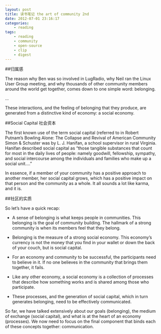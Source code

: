```yaml
--- 
layout: post
title: 读书笔记 the art of community 2nd
date: 2012-07-01 23:16:17
categories:
    - reading
tags:
    - reading
    - community
    - open-source
    - clip
    - digest
---
```

##归属感

The reason why Ben was so involved in LugRadio, why Neil ran the Linux User Group meeting, and why thousands of other community members around the world get together, comes down to one simple word: belonging.

...

These interactions, and the feeling of belonging that they produce, are generated from a distinctive kind of economy: a social economy.

##Social Capital 社会资本

The first known use of the term social capital (referred to in Robert Putnam’s Bowling Alone: The Collapse and Revival of American Community Simon \& Schuster was by L. J. Hanifan, a school supervisor in rural Virginia. Hanifan described social capital as “those tangible substances that count for most in the daily lives of people: namely goodwill, fellowship, sympathy, and social intercourse among the individuals and families who make up a social unit....”

In essence, if a member of your community has a positive approach to another member, her social capital grows, which has a positive impact on that person and the community as a whole. It all sounds a lot like karma, and it is.

##社区的实质

So let’s have a quick recap:

- A sense of belonging is what keeps people in communities. This belonging is the goal of community building. The hallmark of a strong community is when its members feel that they belong.

- Belonging is the measure of a strong social economy. This economy’s currency is not the money that you find in your wallet or down the back of your couch, but is social capital.

- For an economy and community to be successful, the participants need to believe in it. If no one believes in the community that brings them together, it fails.

- Like any other economy, a social economy is a collection of processes that describe how something works and is shared among those who participate.

- These processes, and the generation of social capital, which in turn generates belonging, need to be effectively communicated.

So far, we have talked extensively about our goals (belonging), the medium of exchange (social capital), and what is at the heart of an economy (processes). We now need to focus on the final component that binds each of these concepts together: communication.
